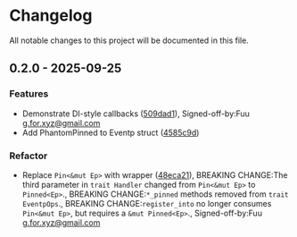 # Changelog

All notable changes to this project will be documented in this file.

## 0.2.0 - 2025-09-25

### Features

- Demonstrate DI-style callbacks ([509dad1](509dad1fb9e7624a22ed9544a7cabb6bb7c9f637)), Signed-off-by:Fuu <g.for.xyz@gmail.com>
- Add PhantomPinned to Eventp struct ([4585c9d](4585c9d1395324007864107de49b05706e470673))

### Refactor

- Replace `Pin<&mut Ep>` with wrapper ([48eca21](48eca213cc35bdff80338308d20ce512794d3b6d)), BREAKING CHANGE:The third parameter in `trait Handler` changed from `Pin<&mut Ep>` to `Pinned<Ep>`., BREAKING CHANGE:`*_pinned` methods removed from `trait EventpOps`., BREAKING CHANGE:`register_into` no longer consumes `Pin<&mut Ep>`, but requires a `&mut Pinned<Ep>`., Signed-off-by:Fuu g.for.xyz@gmail.com

<!-- generated by git-cliff -->
